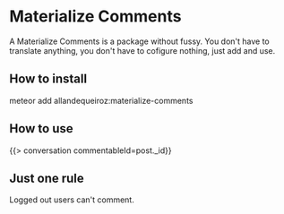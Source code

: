 # Materialize Comments

A Materialize Comments is a package without fussy. You don't have to translate anything, you don't have to cofigure nothing, just add and use.


## How to install 
meteor add allandequeiroz:materialize-comments


## How to use
{{> conversation commentableId=post._id}}


## Just one rule
Logged out users can't comment.